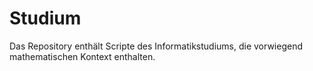 # Studium 
Das Repository enthält Scripte des Informatikstudiums, die vorwiegend mathematischen Kontext enthalten.
